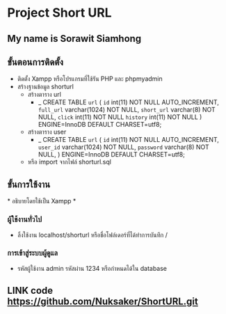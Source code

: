 # Project Short URL

## My name is Sorawit Siamhong

## ขั้นตอนการติดตั้ง

- ติดตั้ง Xampp หรือโปรแกรมที่ใช้รัน PHP และ phpmyadmin
- สร้างฐานข้อมูล shorturl
  - สร้างตาราง url
    - \_ CREATE TABLE `url` (
      `id` int(11) NOT NULL AUTO_INCREMENT,
      `full_url` varchar(1024) NOT NULL,
      `short_url` varchar(8) NOT NULL,
      `click` int(11) NOT NULL
      `history` int(11) NOT NULL
      ) ENGINE=InnoDB DEFAULT CHARSET=utf8;
  * สร้างตาราง user
    - \_ CREATE TABLE `url` (
      `id` int(11) NOT NULL AUTO_INCREMENT,
      `user_id` varchar(1024) NOT NULL,
      `password` varchar(8) NOT NULL,
      ) ENGINE=InnoDB DEFAULT CHARSET=utf8;
  * หรือ import จากไฟล์ shorturl.sql

## ขั้นการใช้งาน

\* อธิบายโดยใช้เป็น Xampp \*

### ผู้ใช้งานทั่วไป

- ลิ้งใช้งาน localhost/shorturl หรือชื่อโฟล์เดอร์ที่ได้ทำการบันทึก /

### การเข้าสู่ระบบผู้ดูแล

- รหัสผู้ใช้งาน admin รหัสผ่าน 1234 หรือกำหนดได้ใน database

## LINK code https://github.com/Nuksaker/ShortURL.git
